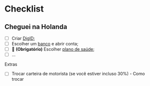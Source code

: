 # Checklist

## Cheguei na Holanda

- [ ] Criar [DigID](#digid);
- [ ] Escolher um [banco](#bancos-na-holanda) e abrir conta;
- [ ] 🚨 **(Obrigatório)** Escolher [plano de saúde](#plano-de-saude);
- [ ] ...

Extras
- [ ] Trocar carteira de motorista (se você estiver incluso 30%) - Como trocar